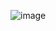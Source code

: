 ![image](https://github.com/jainam-patel/weather-app/assets/154255365/2a9cc24a-30e9-48b4-bb8f-8900b2fb5f56)
